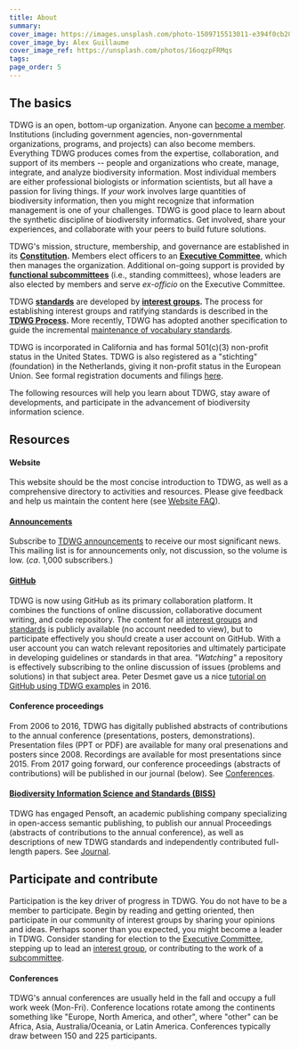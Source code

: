 ```yaml
---
title: About
summary: 
cover_image: https://images.unsplash.com/photo-1509715513011-e394f0cb20c4
cover_image_by: Alex Guillaume
cover_image_ref: https://unsplash.com/photos/16oqzpFRMqs
tags: 
page_order: 5
---
```


<!-- subpages -->

## The basics

TDWG is an open, bottom-up organization. Anyone can [become a member]({filename}membership/index.md). Institutions (including government agencies, non-governmental organizations, programs, and projects) can also become members. Everything TDWG produces comes from the expertise, collaboration, and support of its members -- people and organizations who create, manage, integrate, and analyze biodiversity information. Most individual members are either professional biologists or information scientists, but all have a passion for living things. If _your_ work involves large quantities of biodiversity information, then you might recognize that information management is one of your challenges. TDWG is good place to learn about the synthetic discipline of biodiversity informatics. Get involved, share your experiences, and collaborate with your peers to build future solutions.

TDWG's mission, structure, membership, and governance are established in its **[Constitution]({filename}constitution/index.md).** Members elect officers to an **[Executive Committee]({filename}executive/index.md)**, which then manages the organization. Additional on-going support is provided by **[functional subcommittees]({filename}committees/index.md)** (i.e., standing committees), whose leaders are also elected by members and serve _ex-officio_ on the Executive Committee.

TDWG **[standards]({filename}../standards/index.md)** are developed by **[interest groups]({filename}../community/index.md).** The process for establishing interest groups and ratifying standards is described in the **[TDWG Process]({filename}process/index.md).** More recently, TDWG has adopted another specification to guide the incremental [maintenance of vocabulary standards]({filename}../standards/vms/index.md).

TDWG is incorporated in California and has formal 501(c)(3) non-profit status in the United States. TDWG is also registered as a "stichting" (foundation) in the Netherlands, giving it non-profit status in the European Union. See formal registration documents and filings [here]({filename}incorporation/index.md).

The following resources will help you learn about TDWG, stay aware of developments, and participate in the advancement of biodiversity information science.

## Resources

#### Website

This website should be the most concise introduction to TDWG, as well as a comprehensive directory to activities and resources. Please give feedback and help us maintain the content here (see [Website FAQ]({filename}website-faq/index.md)).

#### [Announcements](http://eepurl.com/8VIvn)

Subscribe to [TDWG announcements](http://eepurl.com/8VIvn) to receive our most significant news. This mailing list is for announcements only, not discussion, so the volume is low. (_ca_. 1,000 subscribers.)

#### [GitHub](https://github.com/tdwg)

TDWG is now using GitHub as its primary collaboration platform. It combines the functions of online discussion, collaborative document writing, and code repository. The content for all [interest groups]({filename}../community/index.md) and [standards]({filename}../standards/index.md) is publicly available (no account needed to view), but to participate effectively you should create a user account on GitHub. With a user account you can watch relevant repositories and ultimately participate in developing guidelines or standards in that area. _"Watching"_ a repository is effectively subscribing to the online discussion of issues (problems and solutions) in that subject area. Peter Desmet gave us a nice [tutorial on GitHub using TDWG examples](https://vimeo.com/album/4308386/video/195812163) in 2016. 

#### Conference proceedings

From 2006 to 2016, TDWG has digitally published abstracts of contributions to the annual conference (presentations, posters, demonstrations). Presentation files (PPT or PDF) are available for many oral presenations and posters since 2008. Recordings are available for most presentations since 2015. From 2017 going forward, our conference proceedings (abstracts of contributions) will be published in our journal (below). See [Conferences]({filename}../conferences/index.md).

#### [Biodiversity Information Science and Standards (BISS)]({filename}../journal/index.md)

TDWG has engaged Pensoft, an academic publishing company specializing in open-access semantic publishing, to publish our annual Proceedings (abstracts of contributions to the annual conference), as well as descriptions of new TDWG standards and independently contributed full-length papers. See [Journal]({filename}../journal/index.md).

<!-- #### [Other resources]() and key partnerships? -->

## Participate and contribute

Participation is the key driver of progress in TDWG. You do not have to be a member to participate. Begin by reading and getting oriented, then participate in our community of interest groups by sharing your opinions and ideas. Perhaps sooner than you expected, you might become a leader in TDWG. Consider standing for election to the [Executive Committee]({filename}executive/index.md), stepping up to lead an [interest group]({filename}../community/index.md), or contributing to the work of a [subcommittee]({filename}committees/index.md).

#### Conferences

TDWG's annual conferences are usually held in the fall and occupy a full work week (Mon-Fri). Conference locations rotate among the continents something like "Europe, North America, and other", where "other" can be Africa, Asia, Australia/Oceania, or Latin America. Conferences typically draw between 150 and 225 participants.

